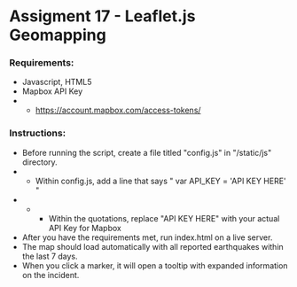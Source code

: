 # Assigment 17 - Leaflet.js Geomapping

### Requirements:
* Javascript, HTML5
* Mapbox API Key
* * https://account.mapbox.com/access-tokens/

### Instructions:
* Before running the script, create a file titled "config.js" in "/static/js" directory.
* * Within config.js, add a line that says " var API_KEY = 'API KEY HERE' "
* * * Within the quotations, replace "API KEY HERE" with your actual API Key for Mapbox
* After you have the requirements met, run index.html on a live server.
* The map should load automatically with all reported earthquakes within the last 7 days.
* When you click a marker, it will open a tooltip with expanded information on the incident.